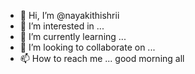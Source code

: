 - 👋 Hi, I’m @nayakithishrii
- 👀 I’m interested in ...
- 🌱 I’m currently learning ...
- 💞️ I’m looking to collaborate on ...
- 📫 How to reach me ...
good morning all
<!---
nayakithishrii/nayakithishrii is a ✨ special ✨ repository because its `README.md` (this file) appears on your GitHub profile.
You can click the Preview link to take a look at your changes.
--->
